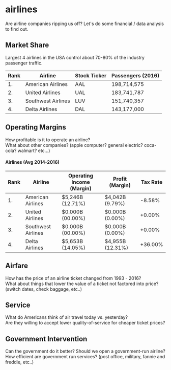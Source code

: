 # airlines
Are airline companies ripping us off?
Let's do some financial / data analysis to find out.

## Market Share
Largest 4 airlines in the USA control about 70-80% of the industry passenger traffic.

| Rank | Airline | Stock Ticker | Passengers (2016) |
| ---- | ------- | ------------ | ----------------- |
| 1. | American Airlines  | AAL |  198,714,575 |
| 2. | United Airlines    | UAL |  183,741,787 |
| 3. | Southwest Airlines | LUV |  151,740,357 |
| 4. | Delta Airlines     | DAL |  143,177,000 |


## Operating Margins
How profitable is it to operate an airline?  
What about other companies? (apple computer? general electric? coca-cola? walmart? etc...)  

#### Airlines (Avg 2014-2016)
| Rank | Airline | Operating Income (Margin) | Profit (Margin) | Tax Rate |
| ---- | ------- | ------------------------- | --------------- | -------- |
| 1. | American Airlines  | $5,246B (12.71%) | $4,042B (9.79%) |  -8.58%  |
| 2. | United Airlines    | $0.000B (00.00%) | $0.000B (0.00%) |  +0.00%  |
| 3. | Southwest Airlines | $0.000B (00.00%) | $0.000B (0.00%) |  +0.00%  |
| 4. | Delta Airlines     | $5,653B (14.05%) | $4,955B (12.31%) |  +36.00%  |

## Airfare
How has the price of an airline ticket changed from 1993 - 2016?  
What about things that lower the value of a ticket not factored into price? (switch dates, check baggage, etc..)  

## Service
What do Americans think of air travel today vs. yesterday?  
Are they willing to accept lower quality-of-service for cheaper ticket prices?  

## Government Intervention
Can the government do it better? Should we open a government-run airline?  
How efficient are government run services? (post office, military, fannie and freddie, etc..)  

